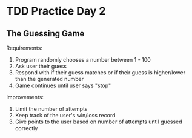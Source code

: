 # TDD Practice Day 2

## The Guessing Game

Requirements:

1. Program randomly chooses a number between 1 - 100
2. Ask user their guess
3. Respond with if their guess matches or if their guess is higher/lower than the generated number
4. Game continues until user says "stop"

Improvements:
1. Limit the number of attempts
2. Keep track of the user's win/loss record
3. Give points to the user based on number of attempts until guessed correctly